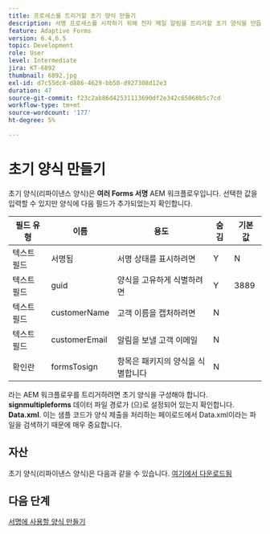 ```yaml
---
title: 프로세스를 트리거할 초기 양식 만들기
description: 서명 프로세스를 시작하기 위해 전자 메일 알림을 트리거할 초기 양식을 만듭니다.
feature: Adaptive Forms
version: 6.4,6.5
topic: Development
role: User
level: Intermediate
jira: KT-6892
thumbnail: 6892.jpg
exl-id: d7c55dc8-d886-4629-bb50-d927308d12e3
duration: 47
source-git-commit: f23c2ab86d42531113690df2e342c65060b5c7cd
workflow-type: tm+mt
source-wordcount: '177'
ht-degree: 5%

---
```


# 초기 양식 만들기

초기 양식(리파이낸스 양식)은 **여러 Forms 서명** AEM 워크플로우입니다. 선택한 값을 입력할 수 있지만 양식에 다음 필드가 추가되었는지 확인합니다.

| 필드 유형 | 이름 | 용도 | 숨김 | 기본 값 |
| ------------------------|---------------------------------------|--------------------|--------|----------------- |
| 텍스트 필드 | 서명됨 | 서명 상태를 표시하려면 | Y | N |
| 텍스트 필드 | guid | 양식을 고유하게 식별하려면 | Y | 3889 |
| 텍스트 필드 | customerName | 고객 이름을 캡처하려면 | N |
| 텍스트 필드 | customerEmail | 알림을 보낼 고객 이메일 | N |
| 확인란 | formsTosign | 항목은 패키지의 양식을 식별합니다 | N |

라는 AEM 워크플로우를 트리거하려면 초기 양식을 구성해야 합니다. **signmultipleforms**
데이터 파일 경로가 (으)로 설정되어 있는지 확인합니다. **Data.xml**. 이는 샘플 코드가 양식 제출을 처리하는 페이로드에서 Data.xml이라는 파일을 검색하기 때문에 매우 중요합니다.

## 자산

초기 양식(리파이낸스 양식)은 다음과 같을 수 있습니다. [여기에서 다운로드됨](assets/refinance-form.zip)

## 다음 단계

[서명에 사용할 양식 만들기](./create-forms-for-signing.md)
